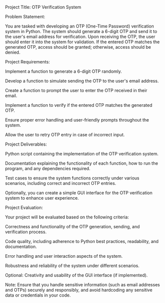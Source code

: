 Project Title: OTP Verification System

Problem Statement:

You are tasked with developing an OTP (One-Time Password) verification system in Python. The system should generate a 6-digit OTP and send it to the user's email address for verification. Upon receiving the OTP, the user should enter it into the system for validation. If the entered OTP matches the generated OTP, access should be granted; otherwise, access should be denied.

Project Requirements:

Implement a function to generate a 6-digit OTP randomly.

Develop a function to simulate sending the OTP to the user's email address.

Create a function to prompt the user to enter the OTP received in their email.

Implement a function to verify if the entered OTP matches the generated OTP.

Ensure proper error handling and user-friendly prompts throughout the system.

Allow the user to retry OTP entry in case of incorrect input.

Project Deliverables:

Python script containing the implementation of the OTP verification system.

Documentation explaining the functionality of each function, how to run the program, and any dependencies required.

Test cases to ensure the system functions correctly under various scenarios, including correct and incorrect OTP entries.

Optionally, you can create a simple GUI interface for the OTP verification system to enhance user experience.

Project Evaluation:

Your project will be evaluated based on the following criteria:

Correctness and functionality of the OTP generation, sending, and verification process.

Code quality, including adherence to Python best practices, readability, and documentation.

Error handling and user interaction aspects of the system.

Robustness and reliability of the system under different scenarios.

Optional: Creativity and usability of the GUI interface (if implemented).

Note: Ensure that you handle sensitive information (such as email addresses and OTPs) securely and responsibly, and avoid hardcoding any sensitive data or credentials in your code.
